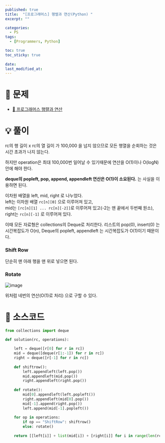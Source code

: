 ```yaml
---
published: true
title:  "[프로그래머스] 행렬과 연산(Python) "
excerpt: ""

categories:
  - PS
tags:
  - [Programmers, Python]

toc: true
toc_sticky: true
 
date: 
last_modified_at: 
---
```

# 🔎 문제
- [🔗 프로그래머스 행렬과 연산](https://school.programmers.co.kr/learn/courses/30/lessons/118670)

# 💡 풀이
rc의 행 길이 x rc의 열 길이 가 100,000 을 넘지 않으므로 모든 행열을 순회하는 것은 시간 초과가 나지 않는다.

하지만 operation은 최대 100,000번 일어날 수 있기때문에 연산을 O(1)이나 O(logN) 안에 해야 한다.

**deque의 popleft, pop, append, appendleft 연산은 O(1)이 소요된다.** 는 사실을 이용하면 된다.

이차원 배열을 left, mid, right 로 나누었다.<br>
left는 이차원 배열 `rc[n][0]` 으로 이루어져 있고,<br>
mid는 `[rc[n][1] ... rc[n][-2]]`로 이루어져 있고(-2는 맨 끝에서 두번째 원소),<br>
right는 `rc[n][-1]` 로 이루어져 있다.

이때 모든 자료형은 collections의 Deque로 처리한다. 리스트의 pop(0), insert(0) 는 시간복잡도가 O(n), Deque의 popleft, appendleft 는 시간복잡도가 O(1)이기 때문이다.

### Shift Row

단순히 맨 아래 행을 맨 위로 넣으면 된다.

### Rotate

![image](https://user-images.githubusercontent.com/67352902/213690816-e0485498-4f0e-4e82-9996-be43b5ff5af2.png)

위처럼 네번의 연산(O(1)로 처리) 으로 구할 수 있다.

# 📃 소스코드
```python
from collections import deque

def solution(rc, operations):
    
    left = deque([r[0] for r in rc])
    mid = deque([deque(r[1:-1]) for r in rc])
    right = deque([r[-1] for r in rc])
    
    def shiftrow():
        left.appendleft(left.pop())
        mid.appendleft(mid.pop())
        right.appendleft(right.pop())
        
    def rotate():
        mid[0].appendleft(left.popleft())
        right.appendleft(mid[0].pop())
        mid[-1].append(right.pop())
        left.append(mid[-1].popleft())
    
    for op in operations:
        if op == "ShiftRow": shiftrow()
        else: rotate()
    
    return [[left[i]] + list(mid[i]) + [right[i]] for i in range(len(rc))]
```
<br>